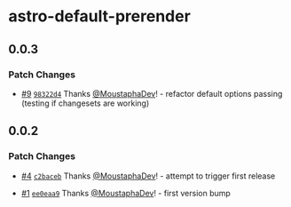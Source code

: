 # astro-default-prerender

## 0.0.3

### Patch Changes

- [#9](https://github.com/MoustaphaDev/astro-default-prerender/pull/9) [`98322d4`](https://github.com/MoustaphaDev/astro-default-prerender/commit/98322d4b70601139cd121c19d61fc7d5925334f5) Thanks [@MoustaphaDev](https://github.com/MoustaphaDev)! - refactor default options passing (testing if changesets are working)

## 0.0.2

### Patch Changes

- [#4](https://github.com/MoustaphaDev/astro-default-prerender/pull/4) [`c2baceb`](https://github.com/MoustaphaDev/astro-default-prerender/commit/c2baceb22f54f01e6ccb38b6517e4fc7e0ef35de) Thanks [@MoustaphaDev](https://github.com/MoustaphaDev)! - attempt to trigger first release

- [#1](https://github.com/MoustaphaDev/astro-default-prerender/pull/1) [`ee0eaa9`](https://github.com/MoustaphaDev/astro-default-prerender/commit/ee0eaa9c1d70ddf97b1bb5793ecc7d52fb7f7254) Thanks [@MoustaphaDev](https://github.com/MoustaphaDev)! - first version bump
